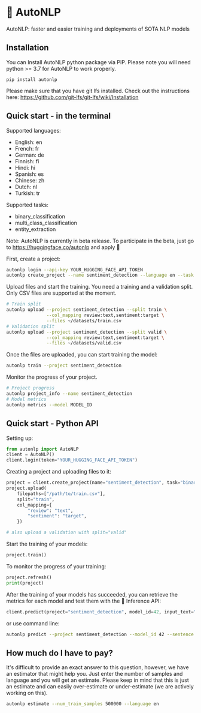 # 🤗 AutoNLP

AutoNLP: faster and easier training and deployments of SOTA NLP models

## Installation

You can Install AutoNLP python package via PIP. Please note you will need python >= 3.7 for AutoNLP to work properly.

    pip install autonlp
    
Please make sure that you have git lfs installed. Check out the instructions here: https://github.com/git-lfs/git-lfs/wiki/Installation

## Quick start - in the terminal

Supported languages:

- English: en
- French: fr
- German: de
- Finnish: fi
- Hindi: hi
- Spanish: es
- Chinese: zh
- Dutch: nl
- Turkish: tr

Supported tasks:

- binary_classification
- multi_class_classification
- entity_extraction

Note:
AutoNLP is currently in beta release. To participate in the beta, just go to https://huggingface.co/autonlp and apply 🤗

First, create a project:

```bash
autonlp login --api-key YOUR_HUGGING_FACE_API_TOKEN
autonlp create_project --name sentiment_detection --language en --task binary_classification
```

Upload files and start the training. You need a training and a validation split. Only CSV files are supported at the moment.
```bash
# Train split
autonlp upload --project sentiment_detection --split train \
               --col_mapping review:text,sentiment:target \
               --files ~/datasets/train.csv
# Validation split
autonlp upload --project sentiment_detection --split valid \
               --col_mapping review:text,sentiment:target \
               --files ~/datasets/valid.csv
```

Once the files are uploaded, you can start training the model:
```bash
autonlp train --project sentiment_detection
```

Monitor the progress of your project.
```bash
# Project progress
autonlp project_info --name sentiment_detection
# Model metrics
autonlp metrics --model MODEL_ID
```

## Quick start - Python API

Setting up:
```python
from autonlp import AutoNLP
client = AutoNLP()
client.login(token="YOUR_HUGGING_FACE_API_TOKEN")
```

Creating a project and uploading files to it:
```python
project = client.create_project(name="sentiment_detection", task="binary_classification", language="en")
project.upload(
    filepaths=["/path/to/train.csv"],
    split="train",
    col_mapping={
        "review": "text",
        "sentiment": "target",
    })

# also upload a validation with split="valid"
```

Start the training of your models:
```python
project.train()
```

To monitor the progress of your training:
```python
project.refresh()
print(project)
```

After the training of your models has succeeded, you can retrieve the metrics for each model and test them with the 🤗 Inference API:

```python
client.predict(project="sentiment_detection", model_id=42, input_text="i love autonlp")
```

or use command line:

```bash
autonlp predict --project sentiment_detection --model_id 42 --sentence "i love autonlp"
```

## How much do I have to pay?

It's difficult to provide an exact answer to this question, however, we have an estimator that might help you.
Just enter the number of samples and language and you will get an estimate. Please keep in mind that this is just an estimate and can easily over-estimate or under-estimate (we are actively working on this).

```bash
autonlp estimate --num_train_samples 500000 --language en
```
